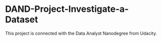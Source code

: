# DAND-Project-Investigate-a-Dataset
This project is connected with the Data Analyst Nanodegree from Udacity.
